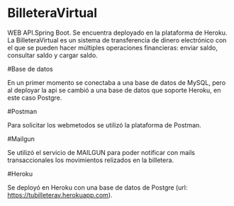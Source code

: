 # BilleteraVirtual

WEB API.Spring Boot. Se encuentra deployado en la plataforma de Heroku. 
La BilleteraVirtual es un sistema de transferencia de dinero electrónico
con el que se pueden hacer múltiples operaciones financieras: enviar 
saldo, consultar saldo y cargar saldo. 


#Base de datos

En un primer momento se conectaba a una base de datos de MySQL, pero al 
deployar la api se cambió a una base de datos que soporte Heroku, en 
este caso Postgre. 


#Postman

Para solicitar los webmetodos se utilizó la plataforma de Postman.


#Mailgun

Se utilizó el servicio de MAILGUN para poder notificar con mails transaccionales 
los movimientos relizados en la billetera.


#Heroku

Se deployó en Heroku con una base de datos de Postgre (url:
https://tubilleterav.herokuapp.com).
